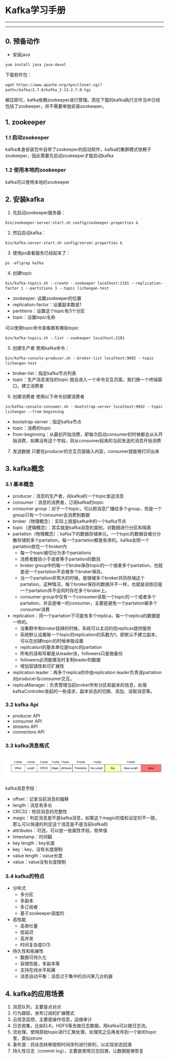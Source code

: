 # Kafka学习手册
---
---

## 0. 预备动作
- 安装java
```
yum install java java-devel
```
下载软件包：
```
wget https://www.apache.org/dyn/closer.cgi?path=/kafka/2.7.0/kafka_2.13-2.7.0.tgz
```
解压即可，kafka依赖zookeeper进行管理。而在下载的kafka执行文件当中已经包括了zookeeper，并不需要单独安装zookeeper。

## 1. zookeeper
### 1.1 启动zookeeper
kafka本身安装包中自带了zookeeper的启动软件，kafka的集群模式依赖于zookeeper，因此需要先启动zookeeper才能启动kafka

### 1.2 使用本地的zookeeper
kafka可以使用本地的zookeeper


## 2. 安装kafka
1. 先启动zookeeper服务器：
```
bin/zookeeper-server-start.sh config/zookeeper.properties &
```

2. 然后启动kafka：
```
bin/kafka-server-start.sh config/server.properties &
```

3. 使用ps查看服务已经起来了：
```
ps -ef|grep kafka
```

4. 创建topic
```
bin/kafka-topics.sh --create --zookeeper localhost:2181 --replication-factor 1 --partitions 3 --topic lichangan-test
```
- zookeeper: 设置zookeeper的位置
- replication-factor：设置副本数是1
- partitions：设置这个topic有3个分区
- topic：设置topic名称

可以使用topic命令查看都有哪些topic
```
bin/kafka-topics.sh --list --zookeeper localhost:2181
```


5. 创建生产者
使用kafka命令：
```
bin/kafka-console-producer.sh --broker-list localhost:9092 --topic lichangan-test
```
- broker-list：指定kafka节点列表
- topic：生产消息发往的topic
就会进入一个命令交互页面，我们换一个终端窗口，建立消费者

6. 创建消费者
使用以下命令创建消费者
```
in/kafka-console-consumer.sh --bootstrap-server localhost:9092 --topic lichangan --from-beginning
```
- bootstrap-server：指定kafka节点
- topic：消费的topic
- from-beginning：从最初开始消费，即每次启动consumer的时候都会从头开始消费，如果没有这个字段，则从consumer起来的当前发送的消息开始消费

7. 发送数据
只要在producer的交互页面输入内容，consumer就能够打印出来




## 3. kafka概念
### 3.1 基本概念
- producer：消息的生产者，向kafka的一个topic发送消息
- consumer：消息的消费者，订阅kafka的topic
- consumer group：对于一个topic，可以把消息广播给多个group，但是一个group只有一个consumer会消费到数据
- broker（物理概念）：实际上就是kafka中的一个kafka节点
- topic（逻辑概念）：其实就是kafka消息的类别，对数据进行分区和隔离
- partation（物理概念）：kafka下的数据存储单元。一个topic的数据会被分分散存储到多个partation，每一个partation都是有序的。kafka会把一个partation放在一个broker内
	- 每一个topic被切分为多个partations
	- 消费者数目小于或者等于partation的数目
	- broker group中的每一个broke保存topic的一个或者多个partation，也就是说一个partation不会被多个broker保存。
	- 当一个partation非常大的时候，能够被多个broker共同存储这个partation，这种情况，每个broker保存的数据并不一样，也就是说依旧是一个partation并不会同时存在多个broker上。
	- consumer group中仅有一个consumer读取一个topic的一个或者多个partation，并且是唯一的consumer，主要是避免一个partation被多个consumer消费
- replication：同一个partation下可能有多个replica，每一个replica的数据是一样的。
	- 当集群中有broker挂掉的时候，系统可以主动的找replicas提供服务
	- 系统默认设置每一个topic的replication的系数为1，即默认不建立副本，可以在创建topic的时候单独设置
	- replication的基本单位是topic的partation
	- 所有的读和写都是从leader进，followers只是做备份
	- followers必须能够及时复制leader的数据
	- 增加容错性和可扩展性
- replication leader：再多个replica的中由replication leader负责该partation对producer与consumer交互。
- replicaManager：负责管理当前broker所有分区和副本的信息，处理kafkaController发起的一些请求，副本状态的切换、添加、读取消息等。

### 3.2 kafka Api
- producer API
- consumer API
- streams API
- connectors API

### 3.3 kafka消息格式
![kafka消息格式](images/1.jpg)

kafka消息字段：
- offset：记录当前消息的偏移
- length：消息有多长
- CRC32：校验消息的完整性
- magic：判定消息是不是kafka消息，如果这个magic的值和设定的不一致，那么可以快速的判定这个消息是不是当前kafka的
- attributes：可选，可以放一些属性字段，枚举值
- timestamp：时间戳
- key length：key长度
- key：key，没有长度限制
- value length：value长度
- value：value没有长度限制

### 3.4 kafka的特点
- 分布式
	- 多分区
	- 多副本
	- 多订阅者
	- 基于zookeeper调度的
- 高性能
	- 高吞吐量
	- 低延迟
	- 高并发
	- 时间复杂度O(1)
- 持久性和拓展性
	- 数据可持久化
	- 容错性能，多副本等
	- 支持在线水平拓展
	- 消息自动平衡：消息过于集中的访问某几台机器


## 4. kafka的应用场景
1. 消息队列，主要是点对点
2. 行为跟踪，发布订阅的扩展模式
3.  云信息监控，主要是操作信息，运维审计
4.  日志收集，比如ELK，HDFS等去做日志数据。用kafka可以做日志流。
5.  流处理，使用原始topic进行汇聚处理，处理完之后再发布到一个新的topic里，类似strom
6.  事件源：将状态转移按照时间序列进行排列，以实现状态回溯
7.  持久性日志（commit log），主要是使用日志回溯，让数据能够恢复




